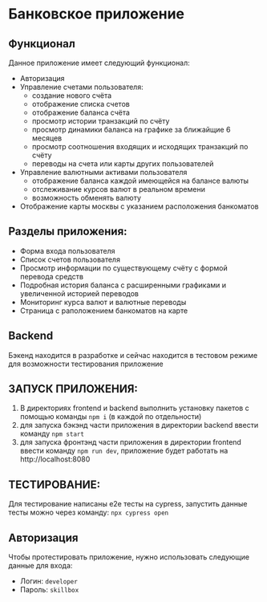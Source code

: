 # Банковское приложение
## Функционал
Данное приложение имеет следующий функционал:
* Авторизация
* Управление счетами пользователя:
    - создание нового счёта
    - отображение списка счетов
    - отображение баланса счёта
    - просмотр истории транзакций по счёту
    - просмотр динамики баланса на графике за ближайщие 6 месяцев
    - просмотр соотношения входящих и исходящих транзакций по счёту
    - переводы на счета или карты других пользователей
* Управление валютными активами пользователя
    - отображение баланса каждой имеющейся на балансе валюты
    - отслеживание курсов валют в реальном времени
    - возможность обменять валюту
* Отображение карты москвы с указанием расположения банкоматов

## Разделы приложения:

* Форма входа пользователя
* Список счетов пользователя
* Просмотр информации по существующему счёту с формой перевода средств
* Подробная история баланса с расширенными графиками и увеличенной историей переводов
* Мониторинг курса валют и валютные переводы
* Страница с раположением банкоматов на карте

## Backend

Бэкенд находится в разработке и сейчас находится в тестовом режиме для возможности тестирования приложение


## ЗАПУСК ПРИЛОЖЕНИЯ:
1. В директориях frontend и backend выполнить установку пакетов с помощью команды ` npm i ` (в каждой по отдельности)
2. для запуска бэкэнд части приложения в директории backend ввести команду ` npm start `
3. для запуска фронтэнд части приложения в директории frontend ввести команду ` npm run dev `, приложение будет работать на http://localhost:8080

## ТЕСТИРОВАНИЕ:

Для тестирование написаны e2e тесты на cypress, запустить данные тесты можно через команду: ` npx cypress open `

## Авторизация
Чтобы протестировать приложение, нужно использовать следующие данные для входа: 
* Логин: `developer`  
* Пароль: `skillbox`  
